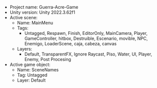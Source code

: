 <!-- UNITY CODE ASSIST INSTRUCTIONS START -->
- Project name: Guerra-Acre-Game
- Unity version: Unity 2022.3.62f1
- Active scene:
  - Name: MainMenu
  - Tags:
    - Untagged, Respawn, Finish, EditorOnly, MainCamera, Player, GameController, hitbox, Destruible, Escenario, movible, NPC, Enemigo, LoaderScene, caja, cabeza, canvas
  - Layers:
    - Default, TransparentFX, Ignore Raycast, Piso, Water, UI, Player, Enemy, Post Procesing
- Active game object:
  - Name: SceneNames
  - Tag: Untagged
  - Layer: Default
<!-- UNITY CODE ASSIST INSTRUCTIONS END -->